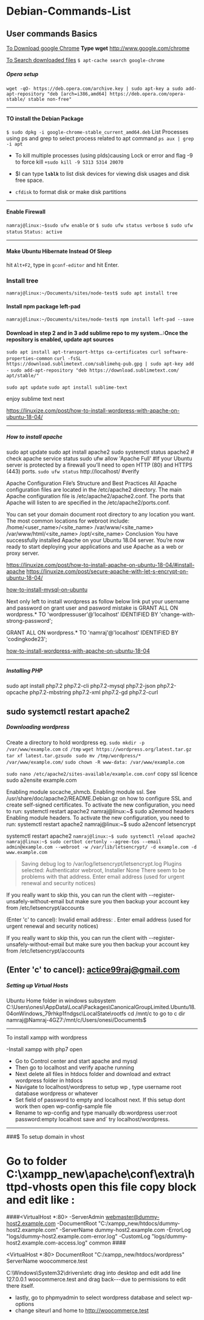 # Debian-Commands-List
## User commands Basics

 [To Download google Chrome](http://www.google.com/chrome)
 **Type wget** http://www.google.com/chrome

<u>To Search downloaded files</u> 
`$ apt-cache search google-chrome`

##### Opera setup
`wget -qO- https://deb.opera.com/archive.key | sudo apt-key a
sudo add-apt-repository "deb [arch=i386,amd64] https://deb.opera.com/opera-stable/ stable non-free" `

---

#### TO install the Debian Package
  `$ sudo dpkg -i google-chrome-stable_current_amd64.deb` 
 List Processes using ps and grep to select process related to apt command
 `ps aux | grep -i apt` 
 
 * To kill multiple processes (using pIds)causing Lock or error and flag -9 to force kill
 `+sudo kill -9 5313 5314 20070`
 
 * $I can type <b> `lsblk` </b> to list disk devices for viewing disk usages and disk free space.
  + `cfdisk` to format disk or make disk partitions
---
#### Enable Firewall
`namraj@linux:~$sudo ufw enable`
 or
`$ sudo ufw status verbose`
`$ sudo ufw status`
`Status: active`

---

#### Make Ubuntu Hibernate Instead Of Sleep

hit `Alt+F2`, type in `gconf-editor` and hit Enter.

### Install tree
`namraj@linux:~/Documents/sites/node-test$ sudo apt install tree`
#### Install npm package left-pad
`namraj@linux:~/Documents/sites/node-test$ npm install left-pad --save`


#### Download in step 2 and in 3 add sublime repo to my system..:Once the repository is enabled, update apt sources

`sudo apt install apt-transport-https ca-certificates curl software-properties-common`
`curl -fsSL https://download.sublimetext.com/sublimehq-pub.gpg | sudo apt-key add -`
`sudo add-apt-repository "deb https://download.sublimetext.com/ apt/stable/"`

`sudo apt update`
`sudo apt install sublime-text`

enjoy sublime text 
next

https://linuxize.com/post/how-to-install-wordpress-with-apache-on-ubuntu-18-04/

---
##### How to install apache

 sudo apt update
 sudo apt install apache2
sudo systemctl status apache2  # check apache service status
sudo ufw allow 'Apache Full' #If your Ubuntu server is protected by a firewall you’ll need to open HTTP (80) and HTTPS (443) ports.
`sudo ufw status`
http://localhost/ #verify

Apache Configuration File’s Structure and Best Practices
All Apache configuration files are located in the /etc/apache2 directory.
The main Apache configuration file is /etc/apache2/apache2.conf.
The ports that Apache will listen to are specified in the /etc/apache2/ports.conf.

You can set your domain document root directory to any location you want. The most common locations for webroot include:
/home/<user_name>/<site_name>
/var/www/<site_name>
/var/www/html/<site_name>
/opt/<site_name>
Conclusion
You have successfully installed Apache on your Ubuntu 18.04 server. You’re now ready to start deploying your applications and use Apache as a web or proxy server.

https://linuxize.com/post/how-to-install-apache-on-ubuntu-18-04/#install-apache
https://linuxize.com/post/secure-apache-with-let-s-encrypt-on-ubuntu-18-04/

[how-to-install-mysql-on-ubuntu](https://linuxize.com/post/how-to-install-mysql-on-ubuntu-18-04/)

Next only left to install wordpress as follow below link put your username and password on grant user and pasword mistake is 
GRANT ALL ON wordpress.* TO 'wordpressuser'@'localhost' IDENTIFIED BY 'change-with-strong-password';

GRANT ALL ON wordpress.* TO 'namraj'@'localhost' IDENTIFIED BY 'codingkode23';


[how-to-install-wordpress-with-apache-on-ubuntu-18-04](https://linuxize.com/post/how-to-install-wordpress-with-apache-on-ubuntu-18-04/)

---
##### Installing PHP

 sudo apt install php7.2 php7.2-cli php7.2-mysql php7.2-json php7.2-opcache php7.2-mbstring php7.2-xml php7.2-gd php7.2-curl

sudo systemctl restart apache2
---
##### Downloading wordpress 
Create a directory to hold wordpress eg. 
`sudo mkdir -p /var/www/example.com`
`cd /tmp`
`wget https://wordpress.org/latest.tar.gz`
`tar xf latest.tar.gzsudo `
`sudo mv /tmp/wordpress/* /var/www/example.com/`
`sudo chown -R www-data: /var/www/example.com`

`sudo nano /etc/apache2/sites-available/example.com.conf`
copy ssl licence
sudo a2ensite example.com

Enabling module socache_shmcb.
Enabling module ssl.
See /usr/share/doc/apache2/README.Debian.gz on how to configure SSL and create self-signed certificates.
To activate the new configuration, you need to run:
  systemctl restart apache2
namraj@linux:~$ sudo a2enmod headers
Enabling module headers.
To activate the new configuration, you need to run:
  systemctl restart apache2
namraj@linux:~$ sudo a2enconf letsencrypt

systemctl restart apache2
`namraj@linux:~$ sudo systemctl reload apache2`
`namraj@linux:~$ sudo certbot certonly --agree-tos --email` 
`admin@example.com --webroot -w /var/lib/letsencrypt/ -d example.com -d www.example.com`

> Saving debug log to /var/log/letsencrypt/letsencrypt.log
Plugins selected: Authenticator webroot, Installer None
There seem to be problems with that address. Enter email address (used for
urgent renewal and security notices)

If you really want to skip this, you can run the client with
--register-unsafely-without-email but make sure you then backup your account key
from /etc/letsencrypt/accounts

 (Enter 'c' to cancel): 
Invalid email address: .
Enter email address (used for urgent renewal and security notices)


If you really want to skip this, you can run the client with
--register-unsafely-without-email but make sure you then backup your account key
from /etc/letsencrypt/accounts

 (Enter 'c' to cancel): actice99raj@gmail.com
---
 ##### Setting up Virtual Hosts
 
 Ubuntu Home folder in windows subsystem 
C:\Users\onesi\AppData\Local\Packages\CanonicalGroupLimited.Ubuntu18.04onWindows_79rhkp1fndgsc\LocalState\rootfs
cd /mnt/c to go to c dir
namraj@Namraj-4GZ7:/mnt/c/Users/onesi/Documents$

---
To install xampp with wordpress

-Install xampp with php7 open 
- Go to Control center and start apache and mysql
- Then go to localhost and verify apache running
- Next delete all files in htdocs folder and download and extract wordpress folder in htdocs
- Navigate to localhost/wordpress to setup wp , type username root database wordpress or whatever
- Set field of password to empty and localhost next. If this setup dont work then open wp-config-sample file
- Rename to wp-config and type manually db:wordpress user:root password:empty localhost save and` 
try localhost/wordpress. 

---
###$ To setup domain in vhost

# Go to folder C:\xampp_new\apache\conf\extra\httpd-vhosts open this file copy <virtualHost> block and edit like :
####<VirtualHost *:80>
    -ServerAdmin webmaster@dummy-host2.example.com
    -DocumentRoot "C:/xampp_new/htdocs/dummy-host2.example.com"
    -ServerName dummy-host2.example.com
    -ErrorLog "logs/dummy-host2.example.com-error.log"
    -CustomLog "logs/dummy-host2.example.com-access.log" common
####</VirtualHost>

<VirtualHost *:80>
   DocumentRoot "C:/xampp_new/htdocs/wordpress"
   ServerName woocommerce.test
</VirtualHost>


C:\Windows\System32\drivers\etc drag into desktop and edit  add line 
127.0.0.1 woocommerce.test and drag back---due to permissions to edit there itself.

- lastly, go to phpmyadmin to select wordpress database and select wp-options
- change siteurl and home to http://woocommerce.test

  
   

